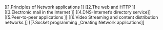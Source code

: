 [[1.Principles of Network applications ]]
[[2.The web and HTTP ]]
[[3.Electronic mail in the Internet ]]
[[4.DNS-Internet’s directory service]]
[[5.Peer-to-peer applications ]]
[[6.Video Streaming and content distribution networks ]]
[[7.Socket programming _Creating Network applications]]

